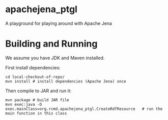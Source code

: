 # apachejena_ptgl

A playground for playing around with Apache Jena

# Building and Running

We assume you have JDK and Maven installed.

First install dependencies:

```shell
cd local-checkout-of-repo/
mvn install # install dependencies (Apache Jena) once
```

Then compile to JAR and run it:

```shell
mvn package # build JAR file
mvn exec:java -D exec.mainClass=org.rcmd.apachejena_ptgl.CreateRdfResource   # run the main function in this class
```
